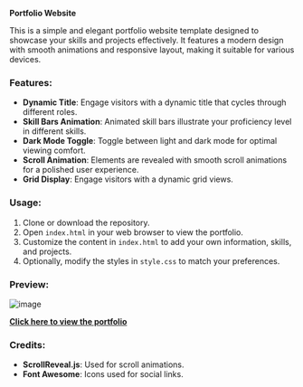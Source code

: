 **Portfolio Website**

This is a simple and elegant portfolio website template designed to showcase your skills and projects effectively. It features a modern design with smooth animations and responsive layout, making it suitable for various devices.

### Features:
- **Dynamic Title**: Engage visitors with a dynamic title that cycles through different roles.
- **Skill Bars Animation**: Animated skill bars illustrate your proficiency level in different skills.
- **Dark Mode Toggle**: Toggle between light and dark mode for optimal viewing comfort.
- **Scroll Animation**: Elements are revealed with smooth scroll animations for a polished user experience.
- **Grid Display**: Engage visitors with a dynamic grid views.

### Usage:
1. Clone or download the repository.
2. Open `index.html` in your web browser to view the portfolio.
3. Customize the content in `index.html` to add your own information, skills, and projects.
4. Optionally, modify the styles in `style.css` to match your preferences.

### Preview:
![image](https://github.com/saiprasadreddy33/Portfolio/assets/74254400/34f513ff-5e3c-4624-9f7a-3033db704bb7)


**[Click here to view the portfolio](https://saiprasadreddy33.github.io/Portfolio/)**

### Credits:
- **ScrollReveal.js**: Used for scroll animations.
- **Font Awesome**: Icons used for social links.
